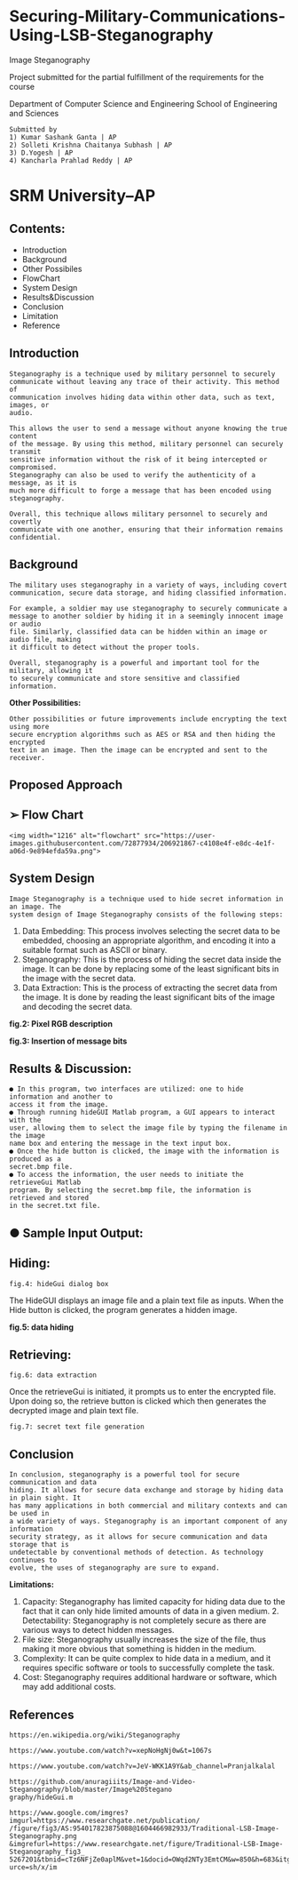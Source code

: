 # Securing-Military-Communications-Using-LSB-Steganography
Image Steganography 


Project submitted for the partial fulfillment of the requirements for the course



Department of Computer Science and Engineering
School of Engineering and Sciences
```
Submitted by
1) Kumar Sashank Ganta | AP
2) Solleti Krishna Chaitanya Subhash | AP
3) D.Yogesh | AP
4) Kancharla Prahlad Reddy | AP
```
# SRM University–AP



## Contents:

- Introduction
- Background
- Other Possibiles
- FlowChart
- System Design
- Results&Discussion
- Conclusion
- Limitation
- Reference


## Introduction

```
Steganography is a technique used by military personnel to securely
communicate without leaving any trace of their activity. This method of
communication involves hiding data within other data, such as text, images, or
audio.
```
```
This allows the user to send a message without anyone knowing the true content
of the message. By using this method, military personnel can securely transmit
sensitive information without the risk of it being intercepted or compromised.
Steganography can also be used to verify the authenticity of a message, as it is
much more difficult to forge a message that has been encoded using steganography.
```
```
Overall, this technique allows military personnel to securely and covertly
communicate with one another, ensuring that their information remains confidential.
```
## Background

```
The military uses steganography in a variety of ways, including covert
communication, secure data storage, and hiding classified information.
```
```
For example, a soldier may use steganography to securely communicate a
message to another soldier by hiding it in a seemingly innocent image or audio
file. Similarly, classified data can be hidden within an image or audio file, making
it difficult to detect without the proper tools.
```
```
Overall, steganography is a powerful and important tool for the military, allowing it
to securely communicate and store sensitive and classified information.
```
**Other Possibilities:**

```
Other possibilities or future improvements include encrypting the text using more
secure encryption algorithms such as AES or RSA and then hiding the encrypted
text in an image. Then the image can be encrypted and sent to the receiver.
```

## Proposed Approach

## ➢ Flow Chart

```
<img width="1216" alt="flowchart" src="https://user-images.githubusercontent.com/72877934/206921867-c4108e4f-e8dc-4e1f-a06d-9e894efda59a.png">

```
## System Design

```
Image Steganography is a technique used to hide secret information in an image. The
system design of Image Steganography consists of the following steps:
```
1. Data Embedding: This process involves selecting the secret data to be
embedded, choosing an appropriate algorithm, and encoding it into a suitable format
such as ASCII or binary.
2. Steganography: This is the process of hiding the secret data inside the image.
It can be done by replacing some of the least significant bits in the image with the
secret data.
3. Data Extraction: This is the process of extracting the secret data from the
image. It is done by reading the least significant bits of the image and decoding the
secret data.


**fig.2: Pixel RGB description**

**fig.3: Insertion of message bits**


## Results & Discussion:

```
● In this program, two interfaces are utilized: one to hide information and another to
access it from the image.
● Through running hideGUI Matlab program, a GUI appears to interact with the
user, allowing them to select the image file by typing the filename in the image
name box and entering the message in the text input box.
● Once the hide button is clicked, the image with the information is produced as a
secret.bmp file.
● To access the information, the user needs to initiate the retrieveGui Matlab
program. By selecting the secret.bmp file, the information is retrieved and stored
in the secret.txt file.
```
## ● Sample Input Output:

## Hiding:

```
fig.4: hideGui dialog box
```
The HideGUI displays an image file and a plain text file as inputs. When the Hide
button is clicked, the program generates a hidden image.

**fig.5: data hiding**


## Retrieving:

```
fig.6: data extraction
```
Once the retrieveGui is initiated, it prompts us to enter the encrypted file. Upon doing
so, the retrieve button is clicked which then generates the decrypted image and plain
text file.

```
fig.7: secret text file generation
```

## Conclusion

```
In conclusion, steganography is a powerful tool for secure communication and data
hiding. It allows for secure data exchange and storage by hiding data in plain sight. It
has many applications in both commercial and military contexts and can be used in
a wide variety of ways. Steganography is an important component of any information
security strategy, as it allows for secure communication and data storage that is
undetectable by conventional methods of detection. As technology continues to
evolve, the uses of steganography are sure to expand.
```
**Limitations:**

1. Capacity: Steganography has limited capacity for hiding data due to the fact that it can
only hide limited amounts of data in a given medium.
    2. Detectability: Steganography is not completely secure as there are various ways to
detect hidden messages.
3. File size: Steganography usually increases the size of the file, thus making it more
obvious that something is hidden in the medium.
4. Complexity: It can be quite complex to hide data in a medium, and it requires specific
software or tools to successfully complete the task.
5. Cost: Steganography requires additional hardware or software, which may add
additional costs.

## References

```
https://en.wikipedia.org/wiki/Steganography
```
```
https://www.youtube.com/watch?v=xepNoHgNj0w&t=1067s
```
```
https://www.youtube.com/watch?v=JeV-WKK1A9Y&ab_channel=Pranjalkalal
```
```
https://github.com/anuragiiits/Image-and-Video-Steganography/blob/master/Image%20Stegano
graphy/hideGui.m
```
```
https://www.google.com/imgres?imgurl=https://www.researchgate.net/publication/
/figure/fig3/AS:954017823875088@1604466982933/Traditional-LSB-Image-Steganography.png
&imgrefurl=https://www.researchgate.net/figure/Traditional-LSB-Image-Steganography_fig3_
5267201&tbnid=cTz6NFjZe0aplM&vet=1&docid=OWqd2NTy3EmtCM&w=850&h=683&itg=1&so
urce=sh/x/im
```

